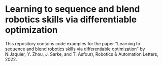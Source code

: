 # Learning to sequence and blend robotics skills via differentiable optimization
This repository contains code examples for the paper "Learning to sequence and blend robotics skills via differentiable optimization" by N.Jaquier, Y. Zhou, J. Sarke, and T. Asfour), Robotics & Automation Letters, 2022.
